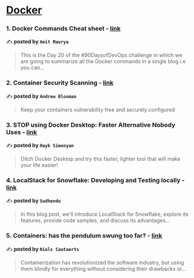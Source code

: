 
<h1><a href=https://medium.com/tag/docker/recommended target="_blank" rel="noopener noreferrer">Docker</a></h1>
<h3>1. Docker Commands Cheat sheet - <a href="https://medium.com/@ammaurya46/docker-commands-cheat-sheet-5a3d4435b645" target="_blank" rel="noopener noreferrer">link</a></h3>

✍️ **posted by `Amit Maurya`**

<blockquote>This is the Day 20 of the #90DaysofDevOps challenge in which we are going to summarize all the Docker commands in a single blog i.e you can…</blockquote>

<h3>2. Container Security Scanning - <a href="https://medium.com/itnext/container-security-scanning-f16b438db58d" target="_blank" rel="noopener noreferrer">link</a></h3>

✍️ **posted by `Andrew Blooman`**

<blockquote>Keep your containers vulnerability free and securely configured</blockquote>

<h3>3. STOP using Docker Desktop: Faster Alternative Nobody Uses - <a href="https://medium.com/gitconnected/stop-using-docker-desktop-faster-alternative-nobody-uses-d36a64af09a6" target="_blank" rel="noopener noreferrer">link</a></h3>

✍️ **posted by `Hayk Simonyan`**

<blockquote>Ditch Docker Desktop and try this faster, lighter tool that will make your life easier!</blockquote>

<h3>4. LocalStack for Snowflake: Developing and Testing locally - <a href="https://medium.com/@pandeysudhendu/localstack-for-snowflake-developing-and-testing-locally-37c55c4cb5d8" target="_blank" rel="noopener noreferrer">link</a></h3>

✍️ **posted by `Sudhendu`**

<blockquote>In this blog post, we’ll introduce LocalStack for Snowflake, explore its features, provide code samples, and discuss its advantages…</blockquote>

<h3>5. Containers: has the pendulum swung too far? - <a href="https://medium.com/itnext/containers-has-the-pendulum-swung-too-far-208ad02a6b42" target="_blank" rel="noopener noreferrer">link</a></h3>

✍️ **posted by `Niels Cautaerts`**

<blockquote>Containerization has revolutionized the software industry, but using them blindly for everything without considering their drawbacks or…</blockquote>

